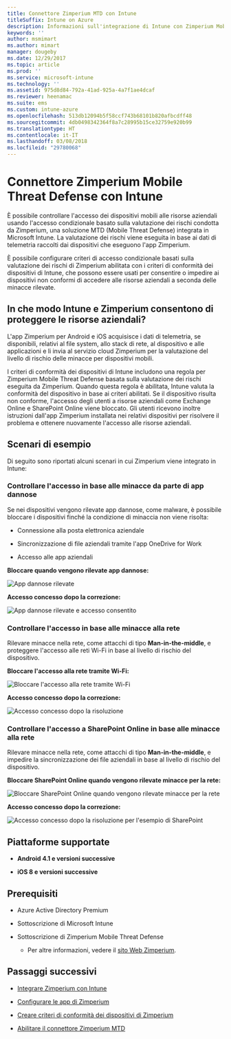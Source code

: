 ```yaml
---
title: Connettore Zimperium MTD con Intune
titleSuffix: Intune on Azure
description: Informazioni sull'integrazione di Intune con Zimperium Mobile Threat Defense per controllare l'accesso dei dispositivi mobili alle risorse aziendali.
keywords: ''
author: msmimart
ms.author: mimart
manager: dougeby
ms.date: 12/29/2017
ms.topic: article
ms.prod: ''
ms.service: microsoft-intune
ms.technology: ''
ms.assetid: 975d8d84-792a-41ad-925a-4a7f1ae4dcaf
ms.reviewer: heenamac
ms.suite: ems
ms.custom: intune-azure
ms.openlocfilehash: 513db12094b5f58ccf743b68101b820afbcdff48
ms.sourcegitcommit: 4db0498342364f8a7c28995b15ce32759e920b99
ms.translationtype: HT
ms.contentlocale: it-IT
ms.lasthandoff: 03/08/2018
ms.locfileid: "29780068"
---
```

# <a name="zimperium-mobile-threat-defense-connector-with-intune"></a>Connettore Zimperium Mobile Threat Defense con Intune

È possibile controllare l'accesso dei dispositivi mobili alle risorse aziendali usando l'accesso condizionale basato sulla valutazione dei rischi condotta da Zimperium, una soluzione MTD (Mobile Threat Defense) integrata in Microsoft Intune. La valutazione dei rischi viene eseguita in base ai dati di telemetria raccolti dai dispositivi che eseguono l'app Zimperium.

È possibile configurare criteri di accesso condizionale basati sulla valutazione dei rischi di Zimperium abilitata con i criteri di conformità dei dispositivi di Intune, che possono essere usati per consentire o impedire ai dispositivi non conformi di accedere alle risorse aziendali a seconda delle minacce rilevate.

## <a name="how-do-intune-and-zimperium-help-protect-your-company-resources"></a>In che modo Intune e Zimperium consentono di proteggere le risorse aziendali?

L'app Zimperium per Android e iOS acquisisce i dati di telemetria, se disponibili, relativi al file system, allo stack di rete, al dispositivo e alle applicazioni e li invia al servizio cloud Zimperium per la valutazione del livello di rischio delle minacce per dispositivi mobili.

I criteri di conformità dei dispositivi di Intune includono una regola per Zimperium Mobile Threat Defense basata sulla valutazione dei rischi eseguita da Zimperium. Quando questa regola è abilitata, Intune valuta la conformità del dispositivo in base ai criteri abilitati. Se il dispositivo risulta non conforme, l'accesso degli utenti a risorse aziendali come Exchange Online e SharePoint Online viene bloccato. Gli utenti ricevono inoltre istruzioni dall'app Zimperium installata nei relativi dispositivi per risolvere il problema e ottenere nuovamente l'accesso alle risorse aziendali.

## <a name="sample-scenarios"></a>Scenari di esempio

Di seguito sono riportati alcuni scenari in cui Zimperium viene integrato in Intune:

### <a name="control-access-based-on-threats-from-malicious-apps"></a>Controllare l'accesso in base alle minacce da parte di app dannose

Se nei dispositivi vengono rilevate app dannose, come malware, è possibile bloccare i dispositivi finché la condizione di minaccia non viene risolta:

-   Connessione alla posta elettronica aziendale

-   Sincronizzazione di file aziendali tramite l'app OneDrive for Work

-   Accesso alle app aziendali

**Bloccare quando vengono rilevate app dannose:**

![App dannose rilevate](./media/Maliciousapps_blocked_Zimperium.png)

**Accesso concesso dopo la correzione:**

![App dannose rilevate e accesso consentito](./media/maliciousapps_unblocked_Zimperium.png)

### <a name="control-access-based-on-threat-to-network"></a>Controllare l'accesso in base alle minacce alla rete

Rilevare minacce nella rete, come attacchi di tipo **Man-in-the-middle**, e proteggere l'accesso alle reti Wi-Fi in base al livello di rischio del dispositivo.

**Bloccare l'accesso alla rete tramite Wi-Fi:**

![Bloccare l'accesso alla rete tramite Wi-Fi](./media/network_wifi_blocked_Zimperium.png)

**Accesso concesso dopo la correzione:**

![Accesso concesso dopo la risoluzione](./media/network_wifi_unblocked_Zimperium.png)

### <a name="control-access-to-sharepoint-online-based-on-threat-to-network"></a>Controllare l'accesso a SharePoint Online in base alle minacce alla rete

Rilevare minacce nella rete, come attacchi di tipo **Man-in-the-middle**, e impedire la sincronizzazione dei file aziendali in base al livello di rischio del dispositivo.

**Bloccare SharePoint Online quando vengono rilevate minacce per la rete:**

![Bloccare SharePoint Online quando vengono rilevate minacce per la rete](./media/network_spo_blocked_Zimperium.png)

**Accesso concesso dopo la correzione:**

![Accesso concesso dopo la risoluzione per l'esempio di SharePoint](./media/network_spo_unblocked_Zimperium.png)

## <a name="supported-platforms"></a>Piattaforme supportate

-   **Android 4.1 e versioni successive**

-   **iOS 8 e versioni successive**

## <a name="prerequisites"></a>Prerequisiti

-   Azure Active Directory Premium

-   Sottoscrizione di Microsoft Intune

-   Sottoscrizione di Zimperium Mobile Threat Defense

    -   Per altre informazioni, vedere il [sito Web Zimperium](https://www.zimperium.com/zips-mobile-ips).

## <a name="next-steps"></a>Passaggi successivi

- [Integrare Zimperium con Intune](zimperium-mtd-connector-integration.md)

- [Configurare le app di Zimperium](mtd-apps-ios-app-configuration-policy-add-assign.md)

- [Creare criteri di conformità dei dispositivi di Zimperium](mtd-device-compliance-policy-create.md)

- [Abilitare il connettore Zimperium MTD](mtd-connector-enable.md)
